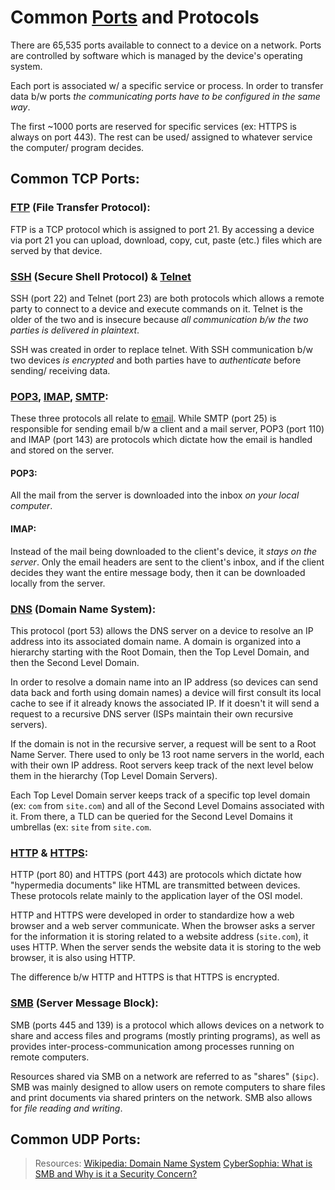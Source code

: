 
# Common [Ports](/networking/ports.md) and Protocols
There are 65,535 ports available to connect to a device on a network. Ports are controlled by software which is managed by the device's operating system.

Each port is associated w/ a specific service or process. In order to transfer data b/w ports *the communicating ports have to be configured in the same way*.

The first ~1000 ports are reserved for specific services (ex: HTTPS is always on port 443). The rest can be used/ assigned to whatever service the computer/ program decides.

## Common TCP Ports:
### [FTP](/networking/protocols/FTP.md) (File Transfer Protocol):
FTP is a TCP protocol which is assigned to port 21. By accessing a device via port 21 you can upload, download, copy, cut, paste (etc.) files which are served by that device.

### [SSH](/networking/protocols/SSH.md) (Secure Shell Protocol) & [Telnet](/networking/protocols/telnet.md)
SSH (port 22) and Telnet (port 23) are both protocols which allows a remote party to connect to a device and execute commands on it. Telnet is the older of the two and is insecure because *all communication b/w the two parties is delivered in plaintext*.

SSH was created in order to replace telnet. With SSH communication b/w two devices *is encrypted* and both parties have to *authenticate* before sending/ receiving data.

### [POP3](/networking/protocols/POP3.md), [IMAP](/networking/protocols/IMAP.md), [SMTP](/networking/protocols/SMTP.md):
These three protocols all relate to [email](/networking/email.md). While SMTP (port 25) is responsible for sending email b/w a client and a mail server, POP3 (port 110) and IMAP (port 143) are protocols which dictate how the email is handled and stored on the server.

#### POP3: 
All the mail from the server is downloaded into the inbox *on your local computer*.

#### IMAP:
Instead of the mail being downloaded to the client's device, it *stays on the server*. Only the email headers are sent to the client's inbox, and if the client decides they want the entire message body, then it can be downloaded locally from the server.

### [DNS](/networking/protocols/DNS/DNS.md) (Domain Name System):
This protocol (port 53) allows the DNS server on a device to resolve an IP address into its associated domain name. A domain is organized into a hierarchy starting with the Root Domain, then the Top Level Domain, and then the Second Level Domain.

In order to resolve a domain name into an IP address (so devices can send data back and forth using domain names) a device will first consult its local cache to see if it already knows the associated IP. If it doesn't it will send a request to a recursive DNS server (ISPs maintain their own recursive servers).

If the domain is not in the recursive server, a request will be sent to a Root Name Server. There used to only be 13 root name servers in the world, each with their own IP address. Root servers keep track of the next level below them in the hierarchy (Top Level Domain Servers).

Each Top Level Domain server keeps track of a specific top level domain (ex: `com` from `site.com`) and all of the Second Level Domains associated with it. From there, a TLD can be queried for the Second Level Domains it umbrellas (ex: `site` from `site.com`.

### [HTTP](/networking/protocols/http.md) & [HTTPS](/networking/protocols/https.md):
HTTP (port 80) and HTTPS (port 443) are protocols which dictate how "hypermedia documents" like HTML are transmitted between devices. These protocols relate mainly to the application layer of the OSI model.

HTTP and HTTPS were developed in order to standardize how a web browser and a web server communicate. When the browser asks a server for the information it is storing related to a website address (`site.com`), it uses HTTP. When the server sends the website data it is storing to the web browser, it is also using HTTP.

The difference b/w HTTP and HTTPS is that HTTPS is encrypted.

### [SMB](/networking/protocols/SMB.md) (Server Message Block):
SMB (ports 445 and 139) is a protocol which allows devices on a network to share and access files and programs (mostly printing programs), as well as provides inter-process-communication among processes running on remote computers.

Resources shared via SMB on a network are referred to as "shares" (`$ipc`). SMB was mainly designed to allow users on remote computers to share files and print documents via shared printers on the network. SMB also allows for *file reading and writing*.

## Common UDP Ports:



>	Resources:
>	[Wikipedia: Domain Name System](https://en.wikipedia.org/wiki/Domain_Name_System)
>	[CyberSophia: What is SMB and Why is it a Security Concern?](https://cybersophia.net/articles/what-is/what-is-smb-protocol-and-why-is-it-a-security-concern/)

